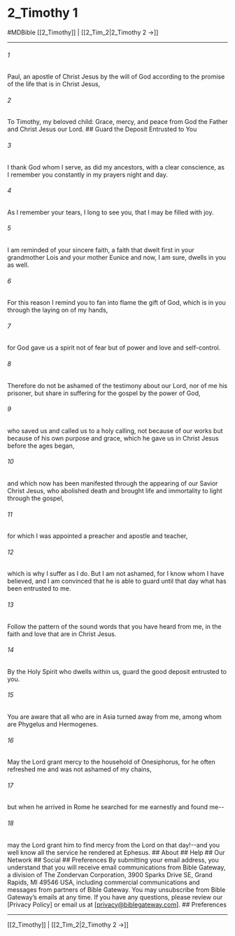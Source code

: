 # 2_Timothy 1
#MDBible
[[2_Timothy]] | [[2_Tim_2|2_Timothy 2 →]]

***






###### 1 


Paul, an apostle of Christ Jesus by the will of God according to the promise of the life that is in Christ Jesus, 





###### 2 


To Timothy, my beloved child: Grace, mercy, and peace from God the Father and Christ Jesus our Lord. ## Guard the Deposit Entrusted to You 





###### 3 


I thank God whom I serve, as did my ancestors, with a clear conscience, as I remember you constantly in my prayers night and day. 





###### 4 


As I remember your tears, I long to see you, that I may be filled with joy. 





###### 5 


I am reminded of your sincere faith, a faith that dwelt first in your grandmother Lois and your mother Eunice and now, I am sure, dwells in you as well. 





###### 6 


For this reason I remind you to fan into flame the gift of God, which is in you through the laying on of my hands, 





###### 7 


for God gave us a spirit not of fear but of power and love and self-control. 





###### 8 


Therefore do not be ashamed of the testimony about our Lord, nor of me his prisoner, but share in suffering for the gospel by the power of God, 





###### 9 


who saved us and called us to a holy calling, not because of our works but because of his own purpose and grace, which he gave us in Christ Jesus before the ages began, 





###### 10 


and which now has been manifested through the appearing of our Savior Christ Jesus, who abolished death and brought life and immortality to light through the gospel, 





###### 11 


for which I was appointed a preacher and apostle and teacher, 





###### 12 


which is why I suffer as I do. But I am not ashamed, for I know whom I have believed, and I am convinced that he is able to guard until that day what has been entrusted to me. 





###### 13 


Follow the pattern of the sound words that you have heard from me, in the faith and love that are in Christ Jesus. 





###### 14 


By the Holy Spirit who dwells within us, guard the good deposit entrusted to you. 





###### 15 


You are aware that all who are in Asia turned away from me, among whom are Phygelus and Hermogenes. 





###### 16 


May the Lord grant mercy to the household of Onesiphorus, for he often refreshed me and was not ashamed of my chains, 





###### 17 


but when he arrived in Rome he searched for me earnestly and found me-- 





###### 18 


may the Lord grant him to find mercy from the Lord on that day!--and you well know all the service he rendered at Ephesus. ## About ## Help ## Our Network ## Social ## Preferences By submitting your email address, you understand that you will receive email communications from Bible Gateway, a division of The Zondervan Corporation, 3900 Sparks Drive SE, Grand Rapids, MI 49546 USA, including commercial communications and messages from partners of Bible Gateway. You may unsubscribe from Bible Gateway&rsquo;s emails at any time. If you have any questions, please review our [Privacy Policy] or email us at [privacy@biblegateway.com]. ## Preferences

***

[[2_Timothy]] | [[2_Tim_2|2_Timothy 2 →]]
